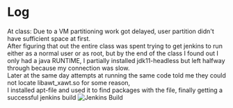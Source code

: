 # Log

At class: Due to a VM partitioning work got delayed, user partition didn't have sufficient space at first.<br>
          After figuring that out the entire class was spent trying to get jenkins to run either as a normal user or as root, but by the end of the class I found out I only had a java RUNTIME, I partially installed jdk11-headless but left halfway through because my connection was slow.<br>
          Later at the same day attempts at running the same code told me they could not locate libawt_xawt.so for some reason,<br> I installed apt-file and used it to find packages with the file, finally getting a successful jenkins build
          ![Jenkins Build](https://github.com/buckaroo69/TQS2021/blob/master/08/1stsuccess.png "success")
          
